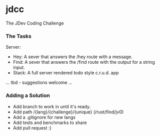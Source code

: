 # jdcc
The JDev Coding Challenge 

### The Tasks

Server:
 - Hey: A sever that answers the /hey route with a message.
 - Find: A sever that answers the /find route with the output for a string input.
 - Stack: A full server rendered todo style c.r.u.d. app

... tbd - suggestions welcome ...

### Adding a Solution
- Add branch to work in until it's ready.
- Add path /{lang}/{challenge}/{unique} (/rust/find/jv0)
- Add a .gitignore for new langs
- Add tests and benchmarks to share
- Add pull request :)

